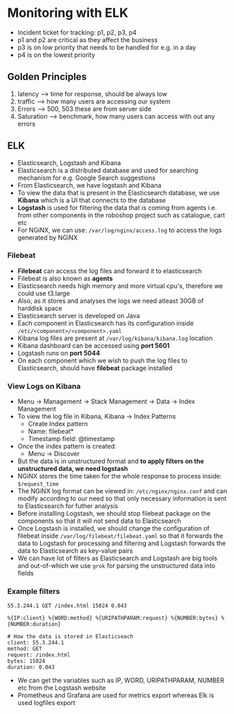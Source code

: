 # Monitoring with ELK

- Incident ticket for tracking: p1, p2, p3, p4
- p1 and p2 are critical as they affect the business
- p3 is on low priority that needs to be handled for e.g. in a day
- p4 is on the lowest priority

## Golden Principles

1. latency --> time for response, should be always low
2. traffic --> how many users are accessing our system
3. Errors --> 500, 503 these are from server side
4. Saturation --> benchmark, how many users can access with out any errors

## ELK

- Elasticsearch, Logstash and Kibana
- Elasticsearch is a distributed database and used for searching mechanism for e.g. Google Search suggestions
- From Elasticsearch, we have logstash and Kibana
- To view the data that is present in the Elasticsearch database, we use **Kibana** which is a UI that connects to the database
- **Logstash** is used for filtering the data that is coming from agents i.e. from other components in the roboshop project such as catalogue, cart etc
- For NGiNX, we can use: `/var/log/nginx/access.log` to access the logs generated by NGiNX

### Filebeat

- **Filebeat** can access the log files and forward it to elasticsearch
- Filebeat is also known as **agents**
- Elasticsearch needs high memory and more virtual cpu's, therefore we could use t3.large
- Also, as it stores and analyses the logs we need atleast 30GB of harddisk space
- Elasticsearch server is developed on Java
- Each component in Elasticsearch has its configuration inside `/etc/<component>/<component>.yaml`
- Kibana log files are present at `/var/log/kibana/kibana.log` location
- Kibana dashboard can be accessed using **port 5601**
- Logstash runs on **port 5044**
- On each component which we wish to push the log files to Elasticsearch, should have **filebeat** package installed

### View Logs on Kibana

- Menu -> Management -> Stack Management -> Data -> Index Management
- To view the log file in Kibana, Kibana -> Index Patterns
  - Create Index pattern
  - Name: filebeat*
  - Timestamp field: @timestamp
- Once the index pattern is created:
  - Menu -> Discover
- But the data is in unstructured format and **to apply filters on the unstructured data, we need logstash**
- NGiNX stores the time taken for the whole response to process inside: `$request_time`
- The NGiNX log format can be viewed in: `/etc/nginx/nginx.conf` and can modify according to our need so that only necessary information is sent to Elasticsearch for futher analysis
- Before installing Logstash, we should stop filebeat package on the components so that it will not send data to Elasticsearch
- Once Logstash is installed, we should change the configuration of filebeat inside `/var/log/filebeat/filebeat.yaml` so that it forwards the data to Logstash for processing and filtering and Logstash forwards the data to Elasticsearch as key-value pairs
- We can have lot of filters as Elasticsearch and Logstash are big tools and out-of-which we use `grok` for parsing the unstructured data into fields

### Example filters

```text
55.3.244.1 GET /index.html 15824 0.043

%{IP:client} %{WORD:method} %{URIPATHPARAM:request} %{NUMBER:bytes} %{NUMBER:duration}

# How the data is stored in Elasticseach
client: 55.3.244.1
method: GET
request: /index.html
bytes: 15824
duration: 0.043
```

- We can get the variables such as IP, WORD, URIPATHPARAM, NUMBER etc from the Logstash website
- Prometheus and Grafana are used for metrics export whereas Elk is used logfiles export